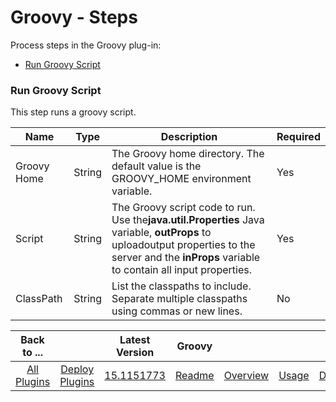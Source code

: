 
# Groovy - Steps


Process steps in the Groovy plug-in:

* [Run Groovy Script](#run_groovy_script)


### Run Groovy Script

This step runs a groovy script.


| Name | Type | Description                                                                                                          | Required |
| ---- | ---- | -------------------------------------------------------------------------------------------------------------------- | -------- |
| Groovy Home | String | The Groovy home directory. The default value is the GROOVY\_HOME environment variable. | Yes |
| Script | String | The Groovy script code to run. Use the**java.util.Properties** Java variable, **outProps** to uploadoutput properties to the server and the **inProps** variable to contain all input properties. | Yes |
| ClassPath | String | List the classpaths to include. Separate multiple classpaths using commas or new lines. | No |



|Back to ...||Latest Version|Groovy ||||
| :---: | :---: | :---: | :---: | :---: | :---: | :---: |
|[All Plugins](../../index.md)|[Deploy Plugins](../README.md)|[15.1151773](https://raw.githubusercontent.com/UrbanCode/IBM-UCD-PLUGINS/main/files/Groovy/ucd-Groovy-15.1151773.zip)|[Readme](README.md)|[Overview](overview.md)|[Usage](usage.md)|[Downloads](downloads.md)|
